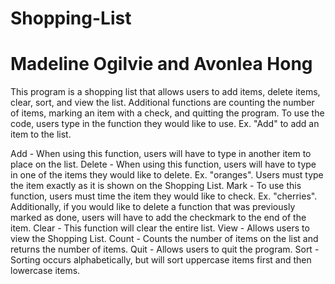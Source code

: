 # Shopping-List
# Madeline Ogilvie and Avonlea Hong
This program is a shopping list that allows users to add items, delete items, clear, sort, and view the list. Additional functions are counting the number of items, marking an item with a check, and quitting the program. To use the code, users type in the function they would like to use. Ex. "Add" to add an item to the list.

Add - When using this function, users will have to type in another item to place on the list. 
Delete - When using this function, users will have to type in one of the items they would like to delete. Ex. "oranges". Users must type the item exactly as it is shown on the Shopping List.
Mark - To use this function, users must time the item they would like to check. Ex. "cherries". Additionally, if you would like to delete a function that was previously marked as done, users will have to add the checkmark to the end of the item. 
Clear - This function will clear the entire list. 
View - Allows users to view the Shopping List. 
Count - Counts the number of items on the list and returns the number of items.
Quit - Allows users to quit the program.
Sort - Sorting occurs alphabetically, but will sort uppercase items first and then lowercase items. 
